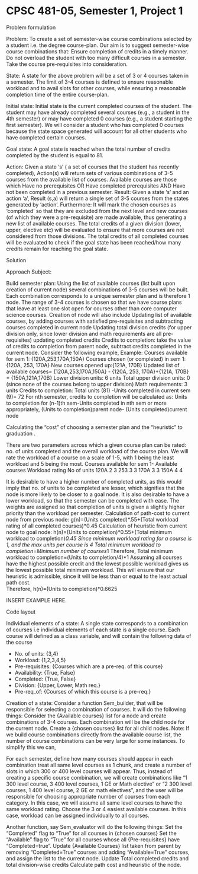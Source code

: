 # CPSC 481-05, Semester 1, Project 1

Problem formulation

Problem:
To create a set of semester-wise course combinations selected by a student i.e. the degree course-plan. Our aim is to suggest semester-wise course combinations that:
Ensure completion of credits in a timely manner.
Do not overload the student with too many difficult courses in a semester.
Take the course pre-requisites into consideration.

State:
A state for the above problem will be a set of 3 or 4 courses taken in a semester. The limit of 3-4 courses is defined to ensure reasonable workload and to avail slots for other courses, while ensuring a reasonable completion time of the entire course-plan.

Initial state:
Initial state is the current completed courses of the student. The student may have already completed several courses (e.g., a student in the 4th semester) or may have completed 0 courses (e.g., a student starting the first semester). We will consider a student who has completed 0 courses because the state space generated will account for all other students who have completed certain courses.

Goal state:
A goal state is reached when the total number of credits completed by the student is equal to 81.

Action:
Given a state ‘s’ ( a set of courses that the student has recently completed), Action(s) will return sets of various combinations of 3-5 courses from the available list of courses. Available courses are those which
Have no prerequisites OR
Have completed prerequisites AND
Have not been completed in a previous semester.
Result:
Given a state ‘s’ and an action ‘a’, Result (s,a) will return a single set of 3-5 courses from the states generated by ‘action’. Furthermore:
It will mark the chosen courses as ‘completed’ so that they are excluded from the next level and new courses (of which they were a pre-requisite) are made available, thus generating a new list of available courses.
The total credits of a given division (lower, upper, elective etc) will be evaluated to ensure that more courses are not considered from those divisions.
The total credits of all completed courses will be evaluated to check if the goal state has been reached/how many credits remain for reaching the goal state.


Solution

Approach
Subject: 

Build semester plan: 
Using the list of available courses (list built upon creation of current node) several combinations of 3-5 courses will be built. Each combination corresponds to a unique semester plan and is therefore 1 node.
The range of 3-4 courses is chosen so that we have course plans that leave at least one slot open  for courses other than core computer science courses.
Creation of node will also include
Updating list of available courses, by adding courses with satisfied pre-requisites and subtracting courses completed in current node
Updating total division credits (for upper division only, since lower division and math requirements are all pre-requisites)
updating completed credits
Credits to completion: take the value of credits to completion from parent node, subtract credits completed in the current node. 
Consider the following example,
Example: Courses available  for sem 1: {120A,253,170A,150A}
Courses chosen (or completed) in sem 1: {120A, 253, 170A}
New courses opened up:{121A, 170B}
Updated list of available courses= {120A,253,170A,150A} - {120A, 253, 170A}+{121A, 170B}
                                                          = {150A,121A,170B}
Lower division units: 6 units
Total upper division units: 0		(since none of the courses belong to upper division)
Math requirements: 3 units
Credits to completion: Total units (81) -Units completed in current sem (9)= 72
For nth semester, credits to completion will be calculated as:
		Units to completion for (n-1)th sem-Units completed in nth sem
		or more appropriately,
		(Units to completion)parent node- (Units completed)current node

Calculating the “cost” of choosing a semester plan and the “heuristic” to graduation .

There are two parameters across which a given course plan can be rated: no. of units completed  and the overall workload of the course plan.
We will rate the workload of a course on a scale of 1-5, with 1 being the least workload and 5 being the most.
Courses available for sem 1-
Available courses
Workload rating
No of units
120A
2
3
253
3
3
170A
3
3
150A
4
4


It is desirable to have a higher number of completed units, as this would imply that no. of units to be completed are lesser, which signifies that the node is more likely to be closer to a goal node. It is also desirable to have a lower workload, so that the semester can be completed with ease. The weights are assigned so that completion of units is given a slightly higher priority than the workload per semester.
Calculation of path-cost to current node from previous node:
g(n)=(Units completed)*.55+(Total workload rating of all completed courses)*0.45
Calculation of heuristic from current node to goal node: 
h(n)=(Units to completion)*0.55+(Total minimum workload to completion)*0.45
Since minimum workload rating for a course is 1, and the max units per course is 4
Total minimum workload to completion=Minimum number of courses*1
Therefore, Total minimum workload to completion=(Units to completion/4)*1
Assuming all courses have the highest possible credit and the lowest possible workload gives us the lowest possible total minimum workload. This will ensure that our heuristic is admissible, since it will be less than or equal to the least actual path cost.  
Therefore, h(n)=(Units to completion)*0.6625 

INSERT EXAMPLE HERE.

Code layout

Individual elements of a state:
A single state corresponds to a combination of courses i.e individual elements of each state is a single course.
Each course will defined as a class variable, and will contain the following data of the course
- No. of units:					{3,4}
- Workload:					{1,2,3,4,5}
- Pre-requisites:					{Courses which are a pre-req. of this course}
- Availability:					{True, False}
- Completed:					{True, False}
- Division:					{Upper, Lower, Math req.}
- Pre-req_of:					{Courses of which this course is a pre-req.}

Creation of a state:
Consider a function Sem_builder, that will be responsible for selecting a combination of courses. It will do the following things:
Consider the {Available courses} list for a node and create combinations of 3-4 courses. Each combination will be the child node for the current node.
Create a {chosen courses} list for all child nodes.
Note: If we build course combinations directly from the available course list, the number of course combinations can be very large for some instances. To simplify this we can,

For each semester, define how many courses should appear in each combination
treat all same level courses as 1 chunk, and create a number of slots in which 300 or 400 level courses will appear. Thus, instead of creating a specific course combination, we will create combinations like “1 300 level course, 3 400 level courses, 1 GE or Math elective” or “2 300 level courses, 1 400 level course, 2 GE or math electives”, and the user will be responsible for choosing appropriate number of courses from each category. In this case, we will assume all same level courses to have the same workload rating.
Choose the 3 or 4 easiest available courses. In this case, workload can be assigned individually to all courses.

Another function, say Sem_evaluator will do the following things:
Set the “Completed” flag to “True” for all courses in {chosen courses}
Set the “Available” flag to “True” for all courses whose all {Pre-requisites} have “Completed=true”.
Update {Available Courses} list taken from parent by removing “Completed=True” courses and adding “Available=True” courses, and assign the list to the current node.
Update Total completed credits and total division-wise credits
Calculate path cost  and heuristic of the node.
